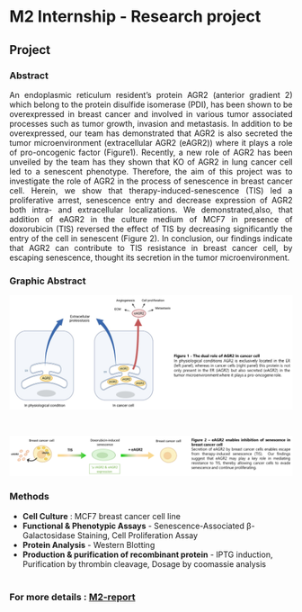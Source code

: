 
# M2 Internship - Research project 


## Project  
### Abstract
<p align="justify">
An endoplasmic reticulum resident’s protein AGR2 (anterior gradient 2) which belong to the protein disulfide isomerase (PDI), has been shown to be overexpressed in breast cancer and involved in various tumor associated processes such as tumor growth, invasion and metastasis. In addition to be overexpressed, our team has demonstrated that AGR2 is also secreted the tumor microenvironment (extracellular AGR2 (eAGR2)) where it plays a role of pro-oncogenic factor (Figure1). Recently, a new role of AGR2 has been unveiled by the team has they shown that KO of AGR2 in lung cancer cell led to a senescent phenotype. Therefore, the aim of this project was to investigate the role of AGR2 in the process of senescence in breast cancer cell. Herein, we show that therapy-induced-senescence (TIS) led a proliferative arrest, senescence entry and decrease expression of AGR2 both intra- and extracellular localizations. We demonstrated,also, that addition of eAGR2 in the culture medium of MCF7 in presence of doxorubicin (TIS) reversed the effect of TIS by decreasing significantly the entry of the cell in senescent (Figure 2). In conclusion, our findings indicate that AGR2 can contribute to TIS resistance in breast cancer cell, by escaping senescence, thought its secretion in the tumor microenvironment. 
</p>

### Graphic Abstract
<p align="center">
  <img src="M2-Figure1.jpg" width="800">
</p>
<br>
<p align="center">
  <img src="M2-figure2bis.png" width="800">
</p>

### Methods 
- **Cell Culture** : MCF7 breast cancer cell line
- **Functional & Phenotypic Assays** - Senescence-Associated β-Galactosidase Staining, Cell Proliferation Assay
- **Protein Analysis** - Western Blotting
- **Production & purification of recombinant protein** - IPTG induction, Purification by thrombin cleavage, Dosage by coomassie analysis <br><br>

### For more details : [M2-report](https://github.com/marianne-guilbard/Documents/raw/main/M2%20report%20-%20marianne%20guilbard.pdf)

